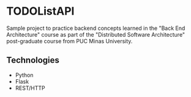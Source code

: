 # TODOListAPI

Sample project to practice backend concepts learned in the "Back End Architecture" course as part of the "Distributed Software Architecture" post-graduate course from PUC Minas University.

## Technologies
- Python
- Flask
- REST/HTTP

